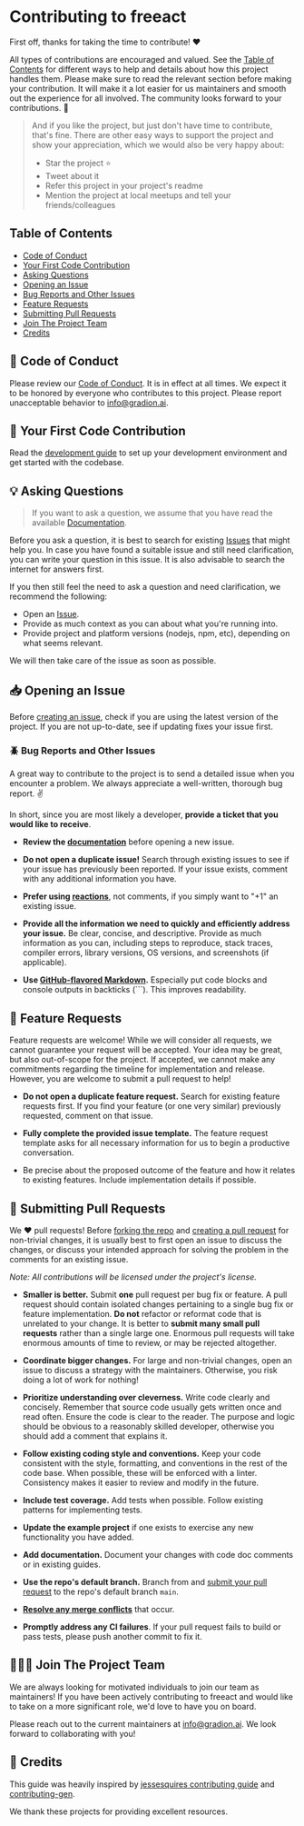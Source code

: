 <!-- omit in toc -->
# Contributing to freeact

First off, thanks for taking the time to contribute! :heart:

All types of contributions are encouraged and valued. See the [Table of Contents](#table-of-contents) for different ways to help and details about how this project handles them. Please make sure to read the relevant section before making your contribution. It will make it a lot easier for us maintainers and smooth out the experience for all involved. The community looks forward to your contributions. :tada:

> And if you like the project, but just don't have time to contribute, that's fine. There are other easy ways to support the project and show your appreciation, which we would also be very happy about:
> - Star the project :star:
> - Tweet about it
> - Refer this project in your project's readme
> - Mention the project at local meetups and tell your friends/colleagues

<!-- omit in toc -->
## Table of Contents

- [Code of Conduct](#book-code-of-conduct)
- [Your First Code Contribution](#rocket-your-first-code-contribution)
- [Asking Questions](#bulb-asking-questions)
- [Opening an Issue](#inbox_tray-opening-an-issue)
- [Bug Reports and Other Issues](#beetle-bug-reports-and-other-issues)
- [Feature Requests](#love_letter-feature-requests)
- [Submitting Pull Requests](#repeat-submitting-pull-requests)
- [Join The Project Team](#people_holding_hands-join-the-project-team)
- [Credits](#pray-credits)

## :book: Code of Conduct

Please review our [Code of Conduct](CODE_OF_CONDUCT.md). It is in effect at all times. We expect it to be honored by everyone who contributes to this project. Please report unacceptable behavior to [info@gradion.ai](mailto:info@gradion.ai).

## :rocket: Your First Code Contribution

Read the [development guide](DEVELOPMENT.md) to set up your development environment and get started with the codebase.

## :bulb: Asking Questions

> If you want to ask a question, we assume that you have read the available [Documentation](https://gradion-ai.github.io/freeact/).

Before you ask a question, it is best to search for existing [Issues](https://github.com/gradion-ai/freeact/issues) that might help you. In case you have found a suitable issue and still need clarification, you can write your question in this issue. It is also advisable to search the internet for answers first.

If you then still feel the need to ask a question and need clarification, we recommend the following:

- Open an [Issue](https://github.com/gradion-ai/freeact/issues/new).
- Provide as much context as you can about what you're running into.
- Provide project and platform versions (nodejs, npm, etc), depending on what seems relevant.

We will then take care of the issue as soon as possible.

## :inbox_tray: Opening an Issue

Before [creating an issue](https://help.github.com/en/github/managing-your-work-on-github/creating-an-issue), check if you are using the latest version of the project. If you are not up-to-date, see if updating fixes your issue first.

### :beetle: Bug Reports and Other Issues

A great way to contribute to the project is to send a detailed issue when you encounter a problem. We always appreciate a well-written, thorough bug report. :v:

In short, since you are most likely a developer, **provide a ticket that you would like to receive**.

- **Review the [documentation](https://gradion-ai.github.io/freeact/)** before opening a new issue.

- **Do not open a duplicate issue!** Search through existing issues to see if your issue has previously been reported. If your issue exists, comment with any additional information you have.

- **Prefer using [reactions](https://github.blog/2016-03-10-add-reactions-to-pull-requests-issues-and-comments/)**, not comments, if you simply want to "+1" an existing issue.

- **Provide all the information we need to quickly and efficiently address your issue.** Be clear, concise, and descriptive. Provide as much information as you can, including steps to reproduce, stack traces, compiler errors, library versions, OS versions, and screenshots (if applicable).

- **Use [GitHub-flavored Markdown](https://help.github.com/en/github/writing-on-github/basic-writing-and-formatting-syntax).** Especially put code blocks and console outputs in backticks (```). This improves readability.

## :love_letter: Feature Requests

Feature requests are welcome! While we will consider all requests, we cannot guarantee your request will be accepted. Your idea may be great, but also out-of-scope for the project. If accepted, we cannot make any commitments regarding the timeline for implementation and release. However, you are welcome to submit a pull request to help!

- **Do not open a duplicate feature request.** Search for existing feature requests first. If you find your feature (or one very similar) previously requested, comment on that issue.

- **Fully complete the provided issue template.** The feature request template asks for all necessary information for us to begin a productive conversation.

- Be precise about the proposed outcome of the feature and how it relates to existing features. Include implementation details if possible.

## :repeat: Submitting Pull Requests

We :heart: pull requests! Before [forking the repo](https://help.github.com/en/github/getting-started-with-github/fork-a-repo) and [creating a pull request](https://help.github.com/en/github/collaborating-with-issues-and-pull-requests/proposing-changes-to-your-work-with-pull-requests) for non-trivial changes, it is usually best to first open an issue to discuss the changes, or discuss your intended approach for solving the problem in the comments for an existing issue.

*Note: All contributions will be licensed under the project's license.*

- **Smaller is better.** Submit **one** pull request per bug fix or feature. A pull request should contain isolated changes pertaining to a single bug fix or feature implementation. **Do not** refactor or reformat code that is unrelated to your change. It is better to **submit many small pull requests** rather than a single large one. Enormous pull requests will take enormous amounts of time to review, or may be rejected altogether.

- **Coordinate bigger changes.** For large and non-trivial changes, open an issue to discuss a strategy with the maintainers. Otherwise, you risk doing a lot of work for nothing!

- **Prioritize understanding over cleverness.** Write code clearly and concisely. Remember that source code usually gets written once and read often. Ensure the code is clear to the reader. The purpose and logic should be obvious to a reasonably skilled developer, otherwise you should add a comment that explains it.

- **Follow existing coding style and conventions.** Keep your code consistent with the style, formatting, and conventions in the rest of the code base. When possible, these will be enforced with a linter. Consistency makes it easier to review and modify in the future.

- **Include test coverage.** Add tests when possible. Follow existing patterns for implementing tests.

- **Update the example project** if one exists to exercise any new functionality you have added.

- **Add documentation.** Document your changes with code doc comments or in existing guides.

- **Use the repo's default branch.** Branch from and [submit your pull request](https://help.github.com/en/github/collaborating-with-issues-and-pull-requests/creating-a-pull-request-from-a-fork) to the repo's default branch `main`.

- **[Resolve any merge conflicts](https://help.github.com/en/github/collaborating-with-issues-and-pull-requests/resolving-a-merge-conflict-on-github)** that occur.

- **Promptly address any CI failures**. If your pull request fails to build or pass tests, please push another commit to fix it.

## :people_holding_hands: Join The Project Team

We are always looking for motivated individuals to join our team as maintainers! If you have been actively contributing to freeact and would like to take on a more significant role, we'd love to have you on board.

Please reach out to the current maintainers at [info@gradion.ai](mailto:info@gradion.ai). We look forward to collaborating with you!

## :pray: Credits

This guide was heavily inspired by [jessesquires contributing guide](https://github.com/jessesquires/.github/blob/main/CONTRIBUTING.md) and [contributing-gen](https://github.com/bttger/contributing-gen).

We thank these projects for providing excellent resources.
